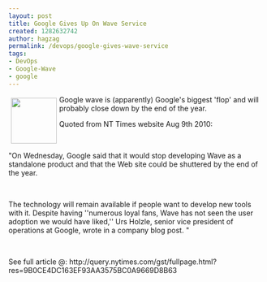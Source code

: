```yaml
---
layout: post
title: Google Gives Up On Wave Service
created: 1282632742
author: hagzag
permalink: /devops/google-gives-wave-service
tags:
- DevOps
- Google-Wave
- google
---
```

<p><img border="0" align="left" width="90" vspace="5" hspace="5" height="90" alt="" src="/files/upload/1/small_google_wave_logo.jpg" />Google wave is (apparently) Google's biggest 'flop' and will probably close down by the end of the year.</p>
<p>Quoted from NT Times website Aug 9th 2010:</p>
<p>&nbsp;</p>
<p>&quot;On  Wednesday, Google said that it would stop developing Wave as a  standalone product and that the Web site could be shuttered by the end  of the year.</p>
<p>&nbsp;</p>
<p>The technology will remain available if people want  to develop new tools with it.  Despite having ''numerous loyal fans,  Wave has not seen the user adoption we would have liked,'' Urs Holzle,  senior vice president of operations at Google, wrote in a company blog  post. &quot;</p>
<p>&nbsp;</p>
<p>See full article @: http://query.nytimes.com/gst/fullpage.html?res=9B0CE4DC163EF93AA3575BC0A9669D8B63</p>
